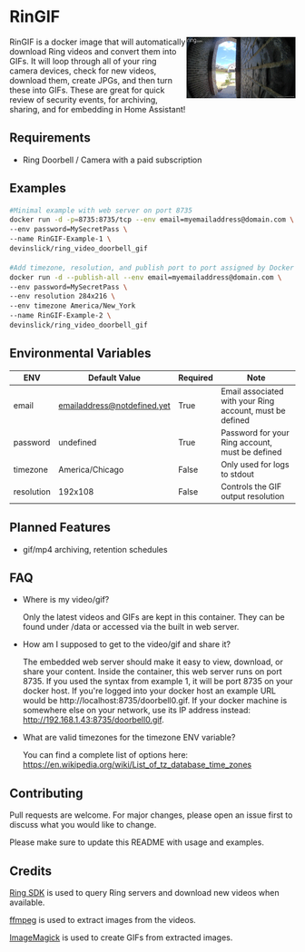 # RinGIF

<img src="sample.gif" align="right" height=108/>

RinGIF is a docker image that will automatically download Ring videos and 
convert them into GIFs.  It will loop through all of your ring camera devices,
check for new videos, download them, create JPGs, and then turn these into GIFs.
These are great for quick review of security events, for archiving, sharing, and for embedding in Home Assistant!

## Requirements
- Ring Doorbell / Camera with a paid subscription


## Examples

```bash
#Minimal example with web server on port 8735
docker run -d -p=8735:8735/tcp --env email=myemailaddress@domain.com \
--env password=MySecretPass \
--name RinGIF-Example-1 \
devinslick/ring_video_doorbell_gif

#Add timezone, resolution, and publish port to port assigned by Docker
docker run -d --publish-all --env email=myemailaddress@domain.com \
--env password=MySecretPass \
--env resolution 284x216 \
--env timezone America/New_York
--name RinGIF-Example-2 \
devinslick/ring_video_doorbell_gif

```

## Environmental Variables

| ENV  | Default Value| Required | Note |
| ------------- | ------------- | ------------- | ------------- |
| email | emailaddress@notdefined.yet | True | Email associated with your Ring account, must be defined |
| password  | undefined  | True | Password for your Ring account, must be defined  |
| timezone | America/Chicago | False | Only used for logs to stdout |
| resolution | 192x108 | False | Controls the GIF output resolution |

## Planned Features
- gif/mp4 archiving, retention schedules

## FAQ
- Where is my video/gif?

  Only the latest videos and GIFs are kept in this container.  They can be found under /data or accessed via the built in web server.

- How am I supposed to get to the video/gif and share it?

  The embedded web server should make it easy to view, download, or share your content.
  Inside the container, this web server runs on port 8735.  If you used the syntax from example 1, it will be port 8735 on your docker host.
  If you're logged into your docker host an example URL would be http://localhost:8735/doorbell0.gif.
  If your docker machine is somewhere else on your network, use its IP address instead: http://192.168.1.43:8735/doorbell0.gif.

- What are valid timezones for the timezone ENV variable?

  You can find a complete list of options here: https://en.wikipedia.org/wiki/List_of_tz_database_time_zones

## Contributing
Pull requests are welcome. For major changes, please open an issue first to discuss what you would like to change.

Please make sure to update this README with usage and examples.

## Credits
[Ring SDK](https://github.com/tchellomello/python-ring-doorbell/) is used to query Ring servers and download new videos when available.

[ffmpeg](https://github.com/FFmpeg/FFmpeg) is used to extract images from the videos.

[ImageMagick](https://github.com/ImageMagick/ImageMagick) is used to create GIFs from extracted images.
